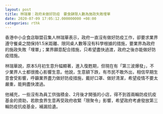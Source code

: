 ```yaml
---
layout: post
title: 林瑞華：政府未做好防疫　要食肆限人數為施政失敗埋單
date: 2020-07-09 17:05:12.000000000 +08:00
categories: rthk
---
```


香港中小企食店聯盟召集人林瑞華表示，政府一直沒有做好防疫工作，卻要求業界遵守餐桌之間保持1.5米距離、限同桌人數等沒有科學根據的措施，要業界為政府的施政失敗「埋單」；業界願意配合措施，只希望盡快過渡，政府之後亦能做好防疫措施。

林瑞華說，原本5月初生意升幅顯著，進入復甦期，但現在有「第三波爆發」，不少業界人士都很擔心影響生意。他說，生意額下跌，有市民不敢外出，相信早期生意會受影響，呼籲業界盡力做好防疫措施，戴好口罩、做好清潔，希望疫情不要太嚴重，能夠盡快渡過。

他補充，一些沒有為員工供強積金、2月後才開張的小店，得不到首兩輪防疫抗疫基金的資助，若飲食界生意再受政府收緊「限聚令」影響，希望政府考慮發放第三輪防疫抗疫基金，補漏拾遺。
